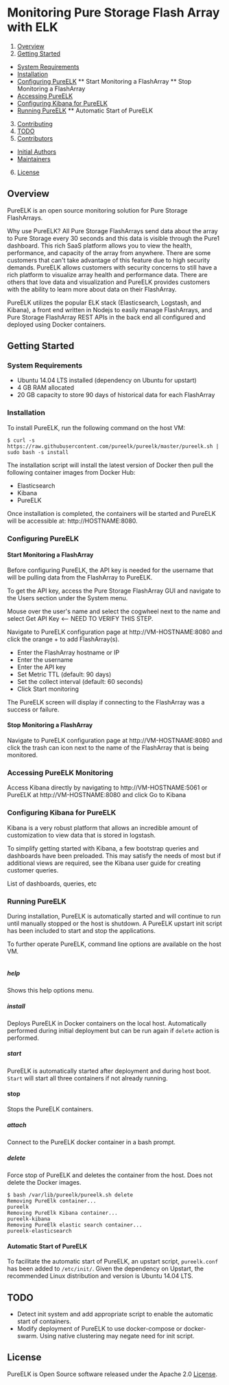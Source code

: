 <!--
http://www.apache.org/licenses/LICENSE-2.0.txt


Copyright 2015 Pure Storage

Licensed under the Apache License, Version 2.0 (the "License");
you may not use this file except in compliance with the License.
You may obtain a copy of the License at

    http://www.apache.org/licenses/LICENSE-2.0

Unless required by applicable law or agreed to in writing, software
distributed under the License is distributed on an "AS IS" BASIS,
WITHOUT WARRANTIES OR CONDITIONS OF ANY KIND, either express or implied.
See the License for the specific language governing permissions and
limitations under the License.
-->

# Monitoring Pure Storage Flash Array with ELK

1. [Overview](#overview)
2. [Getting Started](#getting-started)
  * [System Requirements](#system-requirements)
  * [Installation](#installation)
  * [Configuring PureELK](#configuring-pureelk)
  ** Start Monitoring a FlashArray
  ** Stop Monitoring a FlashArray
  * [Accessing PureELK](#accessing-pureelk)
  * [Configuring Kibana for PureELK](#configuring-kibana)
  * [Running PureELK](#running-pureelk)
  ** Automatic Start of PureELK
3. [Contributing](#contributing)
4. [TODO](#todo)
5. [Contributors](#contributors)
  * [Initial Authors](#initial-authors)
  * [Maintainers](#maintainers)
6. [License](#license)

## Overview

PureELK is an open source monitoring solution for Pure Storage FlashArrays.

Why use PureELK? All Pure Storage FlashArrays send data about the array to Pure Storage every 30 seconds and this data is visible through the Pure1 dashboard. This rich SaaS platform allows you to view the health, performance, and capacity of the array from anywhere. There are some customers that can't take advantage of this feature due to high security demands. PureELK allows customers with security concerns to still have a rich platform to visualize array health and performance data. There are others that love data and visualization and PureELK provides customers with the ability to learn more about data on their FlashArray.

PureELK utilizes the popular ELK stack (Elasticsearch, Logstash, and Kibana), a front end written in Nodejs to easily manage FlashArrays, and Pure Storage FlashArray REST APIs in the back end all configured and deployed using Docker containers.

## Getting Started

### System Requirements

* Ubuntu 14.04 LTS installed (dependency on Ubuntu for upstart)
* 4 GB RAM allocated
* 20 GB capacity to store 90 days of historical data for each FlashArray

### Installation

To install PureELK, run the following command on the host VM:

```
$ curl -s https://raw.githubusercontent.com/pureelk/pureelk/master/pureelk.sh | sudo bash -s install
```
The installation script will install the latest version of Docker then pull the following container images from Docker Hub:

* Elasticsearch
* Kibana
* PureELK

Once installation is completed, the containers will be started and PureELK will be accessible at: http://HOSTNAME:8080.

### Configuring PureELK

#### Start Monitoring a FlashArray

Before configuring PureELK, the API key is needed for the username that will be pulling data from the FlashArray to PureELK.

To get the API key, access the Pure Storage FlashArray GUI and navigate to the Users section under the System menu.

Mouse over the user's name and select the cogwheel next to the name and select Get API Key <-- NEED TO VERIFY THIS STEP.

Navigate to PureELK configuration page at http://VM-HOSTNAME:8080 and click the orange + to add FlashArray(s).

* Enter the FlashArray hostname or IP
* Enter the username
* Enter the API key
* Set Metric TTL (default: 90 days)
* Set the collect interval (default: 60 seconds)
* Click Start monitoring

The PureELK screen will display if connecting to the FlashArray was a success or failure.

#### Stop Monitoring a FlashArray

Navigate to PureELK configuration page at http://VM-HOSTNAME:8080 and click the trash can icon next to the name of the FlashArray that is being monitored.

### Accessing PureELK Monitoring

Access Kibana directly by navigating to http://VM-HOSTNAME:5061 or PureELK at http://VM-HOSTNAME:8080 and click Go to Kibana

### Configuring Kibana for PureELK

Kibana is a very robust platform that allows an incredible amount of customization to view data that is stored in logstash.

To simplify getting started with Kibana, a few bootstrap queries and dashboards have been preloaded. This may satisfy the needs of most but if additional views are required, see the Kibana user guide for creating customer queries.

List of dashboards, queries, etc

### Running PureELK

During installation, PureELK is automatically started and will continue to run until manually stopped or the host is shutdown. A PureELK upstart init script has been included to start and stop the applications.

To further operate PureELK, command line options are available on the host VM.

``` Usage: /var/lib/pureelk/pureelk.sh {help|install|start|stop|attach|delete}
```

##### help

Shows this help options menu.

##### install

Deploys PureELK in Docker containers on the local host. Automatically performed during initial deployment but can be run again if ``` delete ``` action is performed.

##### start

PureELK is automatically started after deployment and during host boot. ``` Start ``` will start all three containers if not already running.

#### stop

Stops the PureELK containers.

##### attach

Connect to the PureELK docker container in a bash prompt.

##### delete

Force stop of PureELK and deletes the container from the host. Does not delete the Docker images.

```
$ bash /var/lib/pureelk/pureelk.sh delete
Removing PureElk container...
pureelk
Removing PureElk Kibana container...
pureelk-kibana
Removing PureElk elastic search container...
pureelk-elasticsearch
```

#### Automatic Start of PureELK

To facilitate the automatic start of PureELK, an upstart script, ``` pureelk.conf ``` has been added to ``` /etc/init/ ```. Given the dependency on Upstart, the recommended Linux distribution and version is Ubuntu 14.04 LTS.

## TODO

* Detect init system and add appropriate script to enable the automatic start of containers.
* Modify deployment of PureELK to use docker-compose or docker-swarm. Using native clustering may negate need for init script.

## License
PureELK is Open Source software released under the Apache 2.0 [License](LICENSE).
